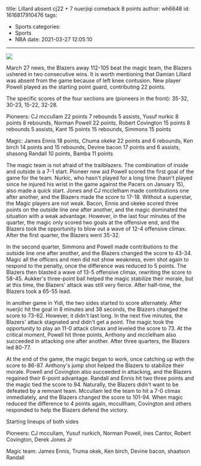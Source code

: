 title: Lillard absent cj22 + 7 nuerjiqi comeback 8 points
author: wh6648
id: 1616817910476
tags: 
- Sports
categories: 
- Sports
- NBA
date: 2021-03-27 12:05:10
---
![](https://p6.itc.cn/images01/20210327/3dc9d7c3056d4e6eb4da21465737ad11.jpeg)


March 27 news, the Blazers away 112-105 beat the magic team, the Blazers ushered in two consecutive wins. It is worth mentioning that Damian Lillard was absent from the game because of left knee contusion. New player Powell played as the starting point guard, contributing 22 points.

The specific scores of the four sections are (pioneers in the front): 35-32, 30-23, 15-22, 32-28.

Pioneers: CJ mccullam 22 points 7 rebounds 5 assists, Yusuf nurkic 8 points 8 rebounds, Norman Powell 22 points, Robert Covington 15 points 8 rebounds 5 assists, Kant 15 points 15 rebounds, Simmons 15 points

Magic: James Ennis 18 points, Chuma okeke 22 points and 6 rebounds, Ken birch 14 points and 15 rebounds, Devine bacon 17 points and 6 assists, shasong Randall 10 points, Bamba 11 points

The magic team is not afraid of the trailblazers. The combination of inside and outside is a 7-1 start. Pioneer new aid Powell scored the first goal of the game for the team. Nurkic, who hasn't played for a long time (hasn't played since he injured his wrist in the game against the Pacers on January 15), also made a quick start. Jones and CJ mcclelham made contributions one after another, and the Blazers made the score to 17-18. Without a superstar, the Magic players are not weak. Bacon, Ennis and okeke scored three points on the outside line one after another, and the magic dominated the situation with a weak advantage. However, in the last four minutes of the quarter, the magic only scored two goals at the offensive end, and the Blazers took the opportunity to blow out a wave of 12-4 offensive climax. After the first quarter, the Blazers went 35-32.

In the second quarter, Simmons and Powell made contributions to the outside line one after another, and the Blazers changed the score to 43-34. Magic all the officers and men did not show weakness, even shot again to respond to the penalty, once the difference was reduced to 5 points. The Blazers then blasted a wave of 13-5 offensive climax, rewriting the score to 58-45. Aukker's three-point ball helped the magic stabilize their morale, but at this time, the Blazers' attack was still very fierce. After half-time, the Blazers took a 65-55 lead.

In another game in Yidi, the two sides started to score alternately. After nuerjic hit the goal in 8 minutes and 38 seconds, the Blazers changed the score to 73-62. However, it didn't last long. In the next five minutes, the Blazers' attack stagnated and didn't get a point. The magic took the opportunity to play an 11-0 attack climax and leveled the score to 73. At the critical moment, Powell hit three points, Anthony and mcclelham also succeeded in attacking one after another. After three quarters, the Blazers led 80-77.

At the end of the game, the magic began to work, once catching up with the score to 86-87. Anthony's jump shot helped the Blazers to stabilize their morale. Powell and Covington also succeeded in attacking, and the Blazers regained their 6-point advantage. Randall and Ennis hit two three points and the magic tied the score to 94. Naturally, the Blazers didn't want to be defeated by a remnant team. Mccullam led the team to hit a 7-0 climax immediately, and the Blazers changed the score to 101-94. When magic reduced the difference to 4 points again, mccullham, Covington and others responded to help the Blazers defend the victory.

Starting lineups of both sides

Pioneers: CJ mccullam, Yusuf nurkich, Norman Powell, ines Cantor, Robert Covington, Derek Jones Jr

Magic team: James Ennis, Truma okek, Ken birch, Devine bacon, shaatson Randall

